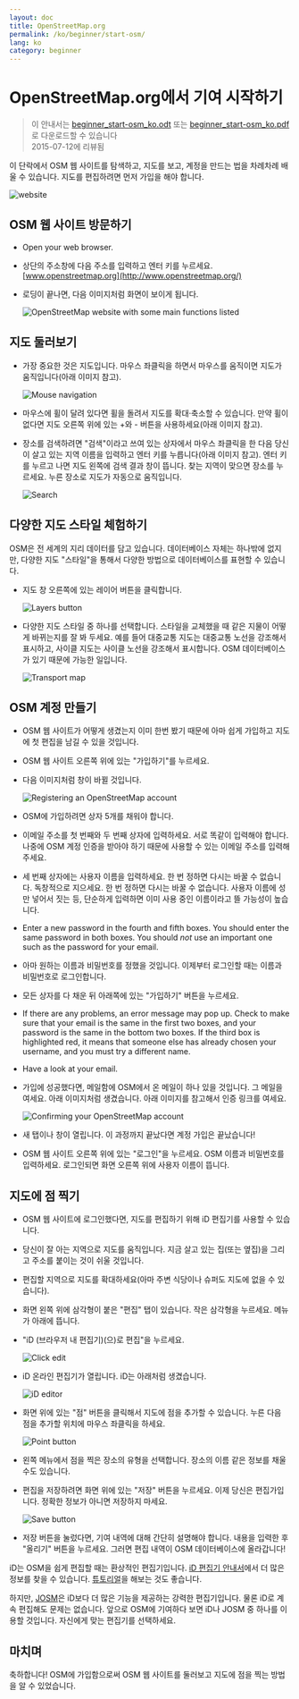 ```yaml
---
layout: doc
title: OpenStreetMap.org
permalink: /ko/beginner/start-osm/
lang: ko
category: beginner
---
```


OpenStreetMap.org에서 기여 시작하기
====================================

> 이 안내서는 [beginner_start-osm_ko.odt](/files/beginner_start-osm_ko.odt) 또는 [beginner_start-osm_ko.pdf](/files/beginner_start-osm_ko.pdf)로 다운로드할 수 있습니다  
> 2015-07-12에 리뷰됨  

이 단락에서 OSM 웹 사이트를 탐색하고, 지도를 보고, 계정을 만드는 법을 차례차례 배울 수 있습니다. 지도를 편집하려면 먼저 가입을 해야 합니다.

![website][]

OSM 웹 사이트 방문하기
-------------------------------

-   Open your web browser.
- 상단의 주소창에 다음 주소를 입력하고 엔터 키를 누르세요.
    [www.openstreetmap.org](http://www.openstreetmap.org/)
- 로딩이 끝나면, 다음 이미지처럼 화면이 보이게 됩니다.

    ![OpenStreetMap website with some main functions listed][]

지도 둘러보기
----------------

- 가장 중요한 것은 지도입니다. 마우스 좌클릭을 하면서 마우스를 움직이면 지도가 움직입니다(아래 이미지 참고).

    ![Mouse navigation][]

- 마우스에 휠이 달려 있다면 휠을 돌려서 지도를 확대·축소할 수 있습니다. 만약 휠이 없다면 지도 오른쪽 위에 있는 +와 - 버튼을 사용하세요(아래 이미지 참고).
- 장소를 검색하려면 "검색"이라고 쓰여 있는 상자에서 마우스 좌클릭을 한 다음 당신이 살고 있는 지역 이름을 입력하고 엔터 키를 누릅니다(아래 이미지 참고). 엔터 키를 누르고 나면 지도 왼쪽에 검색 결과 창이 뜹니다. 찾는 지역이 맞으면 장소를 누르세요. 누른 장소로 지도가 자동으로 움직입니다.

    ![Search][]
   

다양한 지도 스타일 체험하기
------------------------

OSM은 전 세계의 지리 데이터를 담고 있습니다. 데이터베이스 자체는 하나밖에 없지만, 다양한 지도 "스타일"을 통해서 다양한 방법으로 데이터베이스를 표현할 수 있습니다.

- 지도 창 오른쪽에 있는 레이어 버튼을 클릭합니다.

    ![Layers button][]

- 다양한 지도 스타일 중 하나를 선택합니다. 스타일을 교체했을 때 같은 지물이 어떻게 바뀌는지를 잘 봐 두세요. 예를 들어 대중교통 지도는 대중교통 노선을 강조해서 표시하고, 사이클 지도는 사이클 노선을 강조해서 표시합니다. OSM 데이터베이스가 있기 때문에 가능한 일입니다.

    ![Transport map][]

OSM 계정 만들기
-------------------------------

- OSM 웹 사이트가 어떻게 생겼는지 이미 한번 봤기 때문에 아마 쉽게 가입하고 지도에 첫 편집을 남길 수 있을 것입니다.
- OSM 웹 사이트 오른쪽 위에 있는 "가입하기"를 누르세요.
- 다음 이미지처럼 창이 바뀔 것입니다.

    ![Registering an OpenStreetMap account][]

- OSM에 가입하려면 상자 5개를 채워야 합니다.
- 이메일 주소를 첫 번째와 두 번째 상자에 입력하세요. 서로 똑같이 입력해야 합니다. 나중에 OSM 계정 인증을 받아야 하기 때문에 사용할 수 있는 이메일 주소를 입력해 주세요.
- 세 번째 상자에는 사용자 이름을 입력하세요. 한 번 정하면 다시는 바꿀 수 없습니다. 독창적으로 지으세요. 한 번 정하면 다시는 바꿀 수 없습니다. 사용자 이름에 성만 넣어서 짓는 등, 단순하게 입력하면 이미 사용 중인 이름이라고 뜰 가능성이 높습니다.
-   Enter a new password in the fourth and fifth boxes. You should enter the same password in both boxes. You should *not* use an important one such as the password for your email.
- 아마 원하는 이름과 비밀번호를 정했을 것입니다. 이제부터 로그인할 때는 이름과 비밀번호로 로그인합니다.
- 모든 상자를 다 채운 뒤 아래쪽에 있는 "가입하기" 버튼을 누르세요.
-   If there are any problems, an error message may pop up. Check to make sure that your email is the same in the first two boxes, and your password is the same in the bottom two boxes. If the third box is highlighted red, it means that someone else has already chosen your username, and you must try a different name.
-   Have a look at your email.
- 가입에 성공했다면, 메일함에 OSM에서 온 메일이 하나 있을 것입니다. 그 메일을 여세요. 아래 이미지처럼 생겼습니다. 아래 이미지를 참고해서 인증 링크를 여세요.

    ![Confirming your OpenStreetMap account][]

- 새 탭이나 창이 열립니다. 이 과정까지 끝났다면 계정 가입은 끝났습니다!
- OSM 웹 사이트 오른쪽 위에 있는 "로그인"을 누르세요. OSM 이름과 비밀번호를 입력하세요. 로그인되면 화면 오른쪽 위에 사용자 이름이 뜹니다.

지도에 점 찍기
------------------------

- OSM 웹 사이트에 로그인했다면, 지도를 편집하기 위해 iD 편집기를 사용할 수 있습니다.
- 당신이 잘 아는 지역으로 지도를 움직입니다. 지금 살고 있는 집(또는 옆집)을 그리고 주소를 붙이는 것이 쉬울 것입니다.  
- 편집할 지역으로 지도를 확대하세요(아마 주변 식당이나 슈퍼도 지도에 없을 수 있습니다).
- 화면 왼쪽 위에 삼각형이 붙은 "편집" 탭이 있습니다. 작은 삼각형을 누르세요. 메뉴가 아래에 뜹니다.
- "iD (브라우저 내 편집기)(으)로 편집"을 누르세요.

    ![Click edit][]

- iD 온라인 편집기가 열립니다. iD는 아래처럼 생겼습니다.

    ![iD editor][]

- 화면 위에 있는 "점" 버튼을 클릭해서 지도에 점을 추가할 수 있습니다. 누른 다음 점을 추가할 위치에 마우스 좌클릭을 하세요.

    ![Point button][]    

- 왼쪽 메뉴에서 점을 찍은 장소의 유형을 선택합니다. 장소의 이름 같은 정보를 채울 수도 있습니다.
- 편집을 저장하려면 화면 위에 있는 "저장" 버튼을 누르세요. 이제 당신은 편집가입니다. 정확한 정보가 아니면 저장하지 마세요.

    ![Save button][]    

- 저장 버튼을 눌렀다면, 기여 내역에 대해 간단히 설명해야 합니다. 내용을 입력한 후 "올리기" 버튼을 누르세요. 그러면 편집 내역이 OSM 데이터베이스에 올라갑니다!


iD는 OSM을 쉽게 편집할 때는 환상적인 편집기입니다. [iD 편집기 안내서](/ko/beginner/id-editor/)에서 더 많은 정보를 찾을 수 있습니다. [튜토리얼](http://www.openstreetmap.org/edit?editor=id#walkthrough=true)을 해보는 것도 좋습니다.

하지만, [JOSM](/ko/josm/)은 iD보다 더 많은 기능을 제공하는 강력한 편집기입니다. 물론 iD로 계속 편집해도 문제는 없습니다. 앞으로 OSM에 기여하다 보면 iD나 JOSM 중 하나를 이용할 것입니다. 자신에게 맞는 편집기를 선택하세요.

마치며
-------

축하합니다! OSM에 가입함으로써 OSM 웹 사이트를 둘러보고 지도에 점을 찍는 방법을 알 수 있었습니다.



[website]: /images/beginner/start-osm_website.png
[OpenStreetMap website with some main functions listed]: /images/beginner/osm-website-main-functions.png
[Mouse navigation]: /images/beginner/mouse-navigation.png
[Search]: /images/beginner/search.png
[Layers button]: /images/beginner/layers.png
[Transport map]: /images/beginner/transport-map.png
[Registering an OpenStreetMap account]: /images/beginner/registering-account.png
[Confirming your OpenStreetMap account]: /images/beginner/confirming-account.png
[Click edit]: /images/beginner/click-edit.png
[iD editor]: /images/beginner/id-editor.png
[Point button]: /images/beginner/point-button.png
[Save button]: /images/beginner/save-button.png